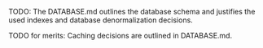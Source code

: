 TODO: The DATABASE.md outlines the database schema and justifies the used indexes and database denormalization decisions.

TODO for merits: Caching decisions are outlined in DATABASE.md.